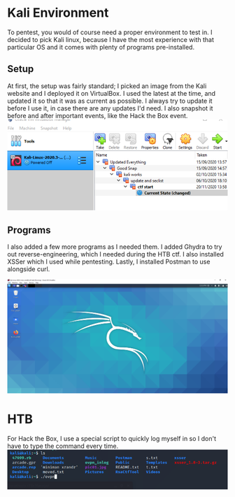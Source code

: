 # Kali Environment
To pentest, you would of course need a proper environment to test in. I decided to pick Kali linux, because I have the most experience with that particular OS and it comes with plenty of programs pre-installed. 

## Setup
At first, the setup was fairly standard; I picked an image from the Kali website and I deployed it on VirtualBox. I used the latest at the time, and updated it so that it was as current as possible. I always try to update it before I use it, in case there are any updates I'd need. I also snapshot it before and after important events, like the Hack the Box event. 
![vbox](img/kalimg/virtualbox.PNG)

## Programs
I also added a few more programs as I needed them. I added Ghydra to try out reverse-engineering, which I needed during the HTB ctf. I also installed XSSer which I used while pentesting. Lastly, I installed Postman to use alongside curl.

![kali](img/kalimg/kali.PNG)

# HTB
For Hack the Box, I use a special script to quickly log myself in so I don't have to type the command every time. 
![ovpn](img/kalimg/ovpn.PNG)